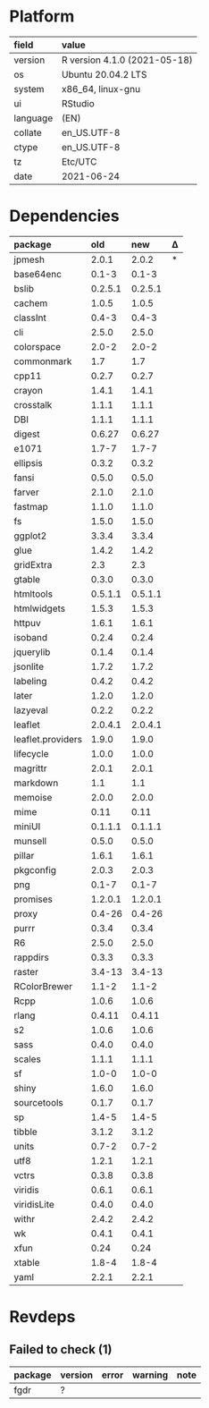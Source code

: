 # Platform

|field    |value                        |
|:--------|:----------------------------|
|version  |R version 4.1.0 (2021-05-18) |
|os       |Ubuntu 20.04.2 LTS           |
|system   |x86_64, linux-gnu            |
|ui       |RStudio                      |
|language |(EN)                         |
|collate  |en_US.UTF-8                  |
|ctype    |en_US.UTF-8                  |
|tz       |Etc/UTC                      |
|date     |2021-06-24                   |

# Dependencies

|package           |old     |new     |Δ  |
|:-----------------|:-------|:-------|:--|
|jpmesh            |2.0.1   |2.0.2   |*  |
|base64enc         |0.1-3   |0.1-3   |   |
|bslib             |0.2.5.1 |0.2.5.1 |   |
|cachem            |1.0.5   |1.0.5   |   |
|classInt          |0.4-3   |0.4-3   |   |
|cli               |2.5.0   |2.5.0   |   |
|colorspace        |2.0-2   |2.0-2   |   |
|commonmark        |1.7     |1.7     |   |
|cpp11             |0.2.7   |0.2.7   |   |
|crayon            |1.4.1   |1.4.1   |   |
|crosstalk         |1.1.1   |1.1.1   |   |
|DBI               |1.1.1   |1.1.1   |   |
|digest            |0.6.27  |0.6.27  |   |
|e1071             |1.7-7   |1.7-7   |   |
|ellipsis          |0.3.2   |0.3.2   |   |
|fansi             |0.5.0   |0.5.0   |   |
|farver            |2.1.0   |2.1.0   |   |
|fastmap           |1.1.0   |1.1.0   |   |
|fs                |1.5.0   |1.5.0   |   |
|ggplot2           |3.3.4   |3.3.4   |   |
|glue              |1.4.2   |1.4.2   |   |
|gridExtra         |2.3     |2.3     |   |
|gtable            |0.3.0   |0.3.0   |   |
|htmltools         |0.5.1.1 |0.5.1.1 |   |
|htmlwidgets       |1.5.3   |1.5.3   |   |
|httpuv            |1.6.1   |1.6.1   |   |
|isoband           |0.2.4   |0.2.4   |   |
|jquerylib         |0.1.4   |0.1.4   |   |
|jsonlite          |1.7.2   |1.7.2   |   |
|labeling          |0.4.2   |0.4.2   |   |
|later             |1.2.0   |1.2.0   |   |
|lazyeval          |0.2.2   |0.2.2   |   |
|leaflet           |2.0.4.1 |2.0.4.1 |   |
|leaflet.providers |1.9.0   |1.9.0   |   |
|lifecycle         |1.0.0   |1.0.0   |   |
|magrittr          |2.0.1   |2.0.1   |   |
|markdown          |1.1     |1.1     |   |
|memoise           |2.0.0   |2.0.0   |   |
|mime              |0.11    |0.11    |   |
|miniUI            |0.1.1.1 |0.1.1.1 |   |
|munsell           |0.5.0   |0.5.0   |   |
|pillar            |1.6.1   |1.6.1   |   |
|pkgconfig         |2.0.3   |2.0.3   |   |
|png               |0.1-7   |0.1-7   |   |
|promises          |1.2.0.1 |1.2.0.1 |   |
|proxy             |0.4-26  |0.4-26  |   |
|purrr             |0.3.4   |0.3.4   |   |
|R6                |2.5.0   |2.5.0   |   |
|rappdirs          |0.3.3   |0.3.3   |   |
|raster            |3.4-13  |3.4-13  |   |
|RColorBrewer      |1.1-2   |1.1-2   |   |
|Rcpp              |1.0.6   |1.0.6   |   |
|rlang             |0.4.11  |0.4.11  |   |
|s2                |1.0.6   |1.0.6   |   |
|sass              |0.4.0   |0.4.0   |   |
|scales            |1.1.1   |1.1.1   |   |
|sf                |1.0-0   |1.0-0   |   |
|shiny             |1.6.0   |1.6.0   |   |
|sourcetools       |0.1.7   |0.1.7   |   |
|sp                |1.4-5   |1.4-5   |   |
|tibble            |3.1.2   |3.1.2   |   |
|units             |0.7-2   |0.7-2   |   |
|utf8              |1.2.1   |1.2.1   |   |
|vctrs             |0.3.8   |0.3.8   |   |
|viridis           |0.6.1   |0.6.1   |   |
|viridisLite       |0.4.0   |0.4.0   |   |
|withr             |2.4.2   |2.4.2   |   |
|wk                |0.4.1   |0.4.1   |   |
|xfun              |0.24    |0.24    |   |
|xtable            |1.8-4   |1.8-4   |   |
|yaml              |2.2.1   |2.2.1   |   |

# Revdeps

## Failed to check (1)

|package |version |error |warning |note |
|:-------|:-------|:-----|:-------|:----|
|fgdr    |?       |      |        |     |

